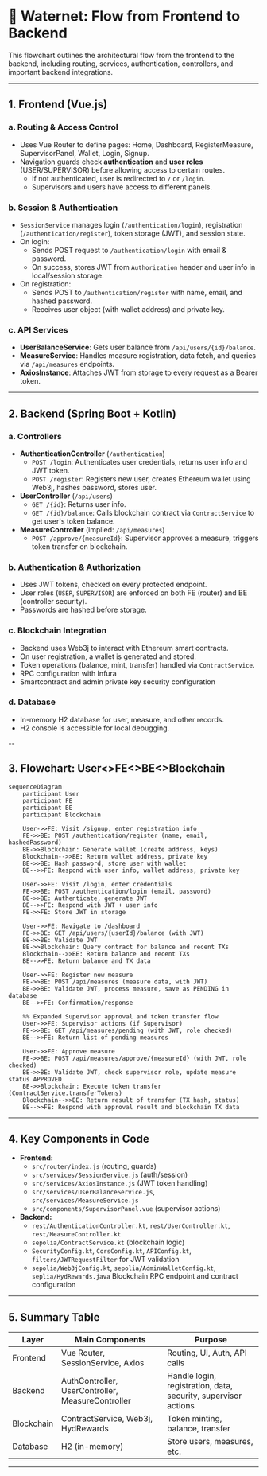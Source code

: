 # 🌊 Waternet: Flow from Frontend to Backend

This flowchart outlines the architectural flow from the frontend to the backend, including routing, services, authentication, controllers, and important backend integrations.

---

## 1. **Frontend (Vue.js)**

### a. **Routing & Access Control**
- Uses Vue Router to define pages: Home, Dashboard, RegisterMeasure, SupervisorPanel, Wallet, Login, Signup.
- Navigation guards check **authentication** and **user roles** (USER/SUPERVISOR) before allowing access to certain routes.
  - If not authenticated, user is redirected to `/` or `/login`.
  - Supervisors and users have access to different panels.

### b. **Session & Authentication**
- `SessionService` manages login (`/authentication/login`), registration (`/authentication/register`), token storage (JWT), and session state.
- On login:
  - Sends POST request to `/authentication/login` with email & password.
  - On success, stores JWT from `Authorization` header and user info in local/session storage.
- On registration:
  - Sends POST to `/authentication/register` with name, email, and hashed password.
  - Receives user object (with wallet address) and private key.

### c. **API Services**
- **UserBalanceService**: Gets user balance from `/api/users/{id}/balance`.
- **MeasureService**: Handles measure registration, data fetch, and queries via `/api/measures` endpoints.
- **AxiosInstance**: Attaches JWT from storage to every request as a Bearer token.

---

## 2. **Backend (Spring Boot + Kotlin)**

### a. **Controllers**
- **AuthenticationController** (`/authentication`)
  - `POST /login`: Authenticates user credentials, returns user info and JWT token.
  - `POST /register`: Registers new user, creates Ethereum wallet using Web3j, hashes password, stores user.
- **UserController** (`/api/users`)
  - `GET /{id}`: Returns user info.
  - `GET /{id}/balance`: Calls blockchain contract via `ContractService` to get user's token balance.
- **MeasureController** (implied: `/api/measures`)
  - `POST /approve/{measureId}`: Supervisor approves a measure, triggers token transfer on blockchain.

### b. **Authentication & Authorization**
- Uses JWT tokens, checked on every protected endpoint.
- User roles (`USER`, `SUPERVISOR`) are enforced on both FE (router) and BE (controller security).
- Passwords are hashed before storage.

### c. **Blockchain Integration**
- Backend uses Web3j to interact with Ethereum smart contracts.
- On user registration, a wallet is generated and stored.
- Token operations (balance, mint, transfer) handled via `ContractService`.
- RPC configuration with Infura
- Smartcontract and admin private key security configuration

### d. **Database**
- In-memory H2 database for user, measure, and other records.
- H2 console is accessible for local debugging.

--

## 3. **Flowchart: User<>FE<>BE<>Blockchain**

```mermaid
sequenceDiagram
    participant User
    participant FE
    participant BE
    participant Blockchain

    User->>FE: Visit /signup, enter registration info
    FE->>BE: POST /authentication/register (name, email, hashedPassword)
    BE->>Blockchain: Generate wallet (create address, keys)
    Blockchain-->>BE: Return wallet address, private key
    BE->>BE: Hash password, store user with wallet
    BE-->>FE: Respond with user info, wallet address, private key

    User->>FE: Visit /login, enter credentials
    FE->>BE: POST /authentication/login (email, password)
    BE->>BE: Authenticate, generate JWT
    BE-->>FE: Respond with JWT + user info
    FE->>FE: Store JWT in storage

    User->>FE: Navigate to /dashboard
    FE->>BE: GET /api/users/{userId}/balance (with JWT)
    BE->>BE: Validate JWT
    BE->>Blockchain: Query contract for balance and recent TXs
    Blockchain-->>BE: Return balance and recent TXs
    BE-->>FE: Return balance and TX data

    User->>FE: Register new measure
    FE->>BE: POST /api/measures (measure data, with JWT)
    BE->>BE: Validate JWT, process measure, save as PENDING in database
    BE-->>FE: Confirmation/response

    %% Expanded Supervisor approval and token transfer flow
    User->>FE: Supervisor actions (if Supervisor)
    FE->>BE: GET /api/measures/pending (with JWT, role checked)
    BE-->>FE: Return list of pending measures

    User->>FE: Approve measure
    FE->>BE: POST /api/measures/approve/{measureId} (with JWT, role checked)
    BE->>BE: Validate JWT, check supervisor role, update measure status APPROVED
    BE->>Blockchain: Execute token transfer (ContractService.transferTokens)
    Blockchain-->>BE: Return result of transfer (TX hash, status)
    BE-->>FE: Respond with approval result and blockchain TX data
```

---

## 4. **Key Components in Code**

- **Frontend:**
  - `src/router/index.js` (routing, guards)
  - `src/services/SessionService.js` (auth/session)
  - `src/services/AxiosInstance.js` (JWT token handling)
  - `src/services/UserBalanceService.js`, `src/services/MeasureService.js`
  - `src/components/SupervisorPanel.vue` (supervisor actions)
- **Backend:**
  - `rest/AuthenticationController.kt`, `rest/UserController.kt`, `rest/MeasureController.kt`
  - `sepolia/ContractService.kt` (blockchain logic)
  - `SecurityConfig.kt`, `CorsConfig.kt`, `APIConfig.kt`, `filters/JWTRequestFilter` for JWT validation
  - `sepolia/Web3jConfig.kt`, `sepolia/AdminWalletConfig.kt`, `seplia/HydRewards.java` Blockchain RPC endpoint and contract configuration

---

## 5. **Summary Table**

| Layer      | Main Components                       | Purpose                                    |
|------------|--------------------------------------|--------------------------------------------|
| Frontend   | Vue Router, SessionService, Axios    | Routing, UI, Auth, API calls               |
| Backend    | AuthController, UserController, MeasureController | Handle login, registration, data, security, supervisor actions |
| Blockchain | ContractService, Web3j, HydRewards                | Token minting, balance, transfer           |
| Database   | H2 (in-memory)                       | Store users, measures, etc.                |

---